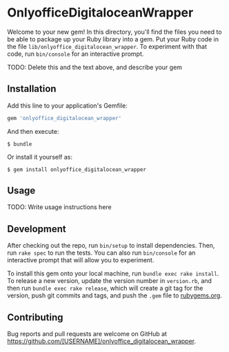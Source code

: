 # OnlyofficeDigitaloceanWrapper

Welcome to your new gem! In this directory, you'll find the files you need to be able to package up your Ruby library 
into a gem. Put your Ruby code in the file `lib/onlyoffice_digitalocean_wrapper`. To experiment with that code, run 
`bin/console` for an interactive prompt.

TODO: Delete this and the text above, and describe your gem

## Installation

Add this line to your application's Gemfile:

```ruby
gem 'onlyoffice_digitalocean_wrapper'
```

And then execute:

    $ bundle

Or install it yourself as:

    $ gem install onlyoffice_digitalocean_wrapper

## Usage

TODO: Write usage instructions here

## Development

After checking out the repo, run `bin/setup` to install dependencies. Then, run `rake spec` to run the tests. 
You can also run `bin/console` for an interactive prompt that will allow you to experiment.

To install this gem onto your local machine, run `bundle exec rake install`. To release a new version, update 
the version number in `version.rb`, and then run `bundle exec rake release`, which will create a git tag for 
the version, push git commits and tags, and push the `.gem` file to [rubygems.org](https://rubygems.org).

## Contributing

Bug reports and pull requests are welcome on GitHub at https://github.com/[USERNAME]/onlyoffice_digitalocean_wrapper.

